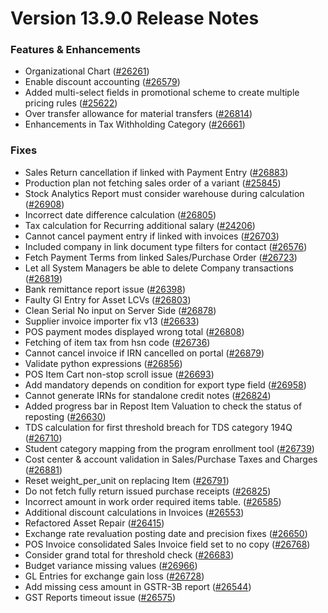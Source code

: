 # Version 13.9.0 Release Notes

### Features & Enhancements
- Organizational Chart ([#26261](https://github.com/finergyrs/capkpi/pull/26261))
- Enable discount accounting ([#26579](https://github.com/finergyrs/capkpi/pull/26579))
- Added multi-select fields in promotional scheme to create multiple pricing rules ([#25622](https://github.com/finergyrs/capkpi/pull/25622))
- Over transfer allowance for material transfers ([#26814](https://github.com/finergyrs/capkpi/pull/26814))
- Enhancements in Tax Withholding Category ([#26661](https://github.com/finergyrs/capkpi/pull/26661))

### Fixes
- Sales Return cancellation if linked with Payment Entry ([#26883](https://github.com/finergyrs/capkpi/pull/26883))
- Production plan not fetching sales order of a variant ([#25845](https://github.com/finergyrs/capkpi/pull/25845))
- Stock Analytics Report must consider warehouse during calculation ([#26908](https://github.com/finergyrs/capkpi/pull/26908))
- Incorrect date difference calculation ([#26805](https://github.com/finergyrs/capkpi/pull/26805))
- Tax calculation for Recurring additional salary ([#24206](https://github.com/finergyrs/capkpi/pull/24206))
- Cannot cancel payment entry if linked with invoices ([#26703](https://github.com/finergyrs/capkpi/pull/26703))
- Included company in link document type filters for contact ([#26576](https://github.com/finergyrs/capkpi/pull/26576))
- Fetch Payment Terms from linked Sales/Purchase Order ([#26723](https://github.com/finergyrs/capkpi/pull/26723))
- Let all System Managers be able to delete Company transactions ([#26819](https://github.com/finergyrs/capkpi/pull/26819))
- Bank remittance report issue ([#26398](https://github.com/finergyrs/capkpi/pull/26398))
- Faulty Gl Entry for Asset LCVs ([#26803](https://github.com/finergyrs/capkpi/pull/26803))
- Clean Serial No input on Server Side ([#26878](https://github.com/finergyrs/capkpi/pull/26878))
- Supplier invoice importer fix v13 ([#26633](https://github.com/finergyrs/capkpi/pull/26633))
- POS payment modes displayed wrong total ([#26808](https://github.com/finergyrs/capkpi/pull/26808))
- Fetching of item tax from hsn code ([#26736](https://github.com/finergyrs/capkpi/pull/26736))
- Cannot cancel invoice if IRN cancelled on portal ([#26879](https://github.com/finergyrs/capkpi/pull/26879))
- Validate python expressions ([#26856](https://github.com/finergyrs/capkpi/pull/26856))
- POS Item Cart non-stop scroll issue ([#26693](https://github.com/finergyrs/capkpi/pull/26693))
- Add mandatory depends on condition for export type field ([#26958](https://github.com/finergyrs/capkpi/pull/26958))
- Cannot generate IRNs for standalone credit notes ([#26824](https://github.com/finergyrs/capkpi/pull/26824))
- Added progress bar in Repost Item Valuation to check the status of reposting ([#26630](https://github.com/finergyrs/capkpi/pull/26630))
- TDS calculation for first threshold breach for TDS category 194Q ([#26710](https://github.com/finergyrs/capkpi/pull/26710))
- Student category mapping from the program enrollment tool ([#26739](https://github.com/finergyrs/capkpi/pull/26739))
- Cost center & account validation in Sales/Purchase Taxes and Charges ([#26881](https://github.com/finergyrs/capkpi/pull/26881))
- Reset weight_per_unit on replacing Item ([#26791](https://github.com/finergyrs/capkpi/pull/26791))
- Do not fetch fully return issued purchase receipts ([#26825](https://github.com/finergyrs/capkpi/pull/26825))
- Incorrect amount in work order required items table.  ([#26585](https://github.com/finergyrs/capkpi/pull/26585))
- Additional discount calculations in Invoices ([#26553](https://github.com/finergyrs/capkpi/pull/26553))
- Refactored Asset Repair ([#26415](https://github.com/finergyrs/capkpi/pull/25798))
- Exchange rate revaluation posting date and precision fixes ([#26650](https://github.com/finergyrs/capkpi/pull/26650))
- POS Invoice consolidated Sales Invoice field set to no copy ([#26768](https://github.com/finergyrs/capkpi/pull/26768))
- Consider grand total for threshold check ([#26683](https://github.com/finergyrs/capkpi/pull/26683))
- Budget variance missing values ([#26966](https://github.com/finergyrs/capkpi/pull/26966))
- GL Entries for exchange gain loss ([#26728](https://github.com/finergyrs/capkpi/pull/26728))
- Add missing cess amount in GSTR-3B report ([#26544](https://github.com/finergyrs/capkpi/pull/26544))
- GST Reports timeout issue ([#26575](https://github.com/finergyrs/capkpi/pull/26575))